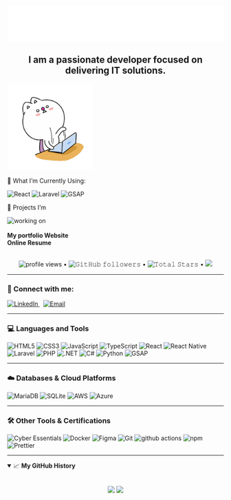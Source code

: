 <link rel="stylesheet" href="./assets/css/profile.css">
<img align="center" alt="GIF" src="./assets/img/universe.svg"/>

<h2 align="center"> I am a passionate developer focused on delivering IT solutions. </h2>

<div class="flex">
  <img alt="GIF" width=200 height=200 src="./assets/img/monitors-typing.gif"/>
  <div>
    <p>
    🌱 What I’m Currently Using: <br>
    <div class="programming">
      <img alt="React" src="https://img.shields.io/badge/-React-45b8d8?style=flat-square&logo=react&logoColor=white" /> 
      <img alt="Laravel" src="https://img.shields.io/badge/-Laravel-FF2D20?style=flat-square&logo=laravel&logoColor=white" />
      <img alt="GSAP" src="https://img.shields.io/badge/-GSAP-88CE02?style=flat-square&logo=greensock&logoColor=white" />
    </div>
    </p>
    <p class="project">
    🔭 Projects I’m 
    </p>
    <div class="programming">
    <img alt="working on" src="https://img.shields.io/badge/wokring_on-blue?style=flat-square&"/>
    </div>
    <br>
    <div class="project-list">
      <div><a src="https://yacmov.github.io"><strong>My portfolio Website</strong></a></div>
      <div><a src="https://yacmov.github.io"><strong>Online Resume</strong></a></div>
    </div>
  </div>
</div>
<br>
<p align="center">
  <img alt="profile views" src="https://komarev.com/ghpvc/?username=yacmov&style=flat&color=blue"/>   •
  <img alt="𝙶𝚒𝚝𝙷𝚞𝚋 𝚏𝚘𝚕𝚕𝚘𝚠𝚎𝚛𝚜" src="https://img.shields.io/github/followers/yacmov?label=Followers&style=social"/> •
  <img src="https://img.shields.io/github/stars/yacmov?label=Stars" alt="𝚃𝚘𝚝𝚊𝚕 𝚂𝚝𝚊𝚛𝚜"/> •
  <a href="https://github.com/sponsors/yacmov"><img src="https://img.shields.io/static/v1?label=Sponsor&message=%E2%9D%A4&logo=GitHub&color=%23fe8e86"/></a>
</p>

---

### 🔗 Connect with me:

<p class="ml-2">
  <a href="https://www.linkedin.com/in/cedric-ko/">
    <img src="https://img.shields.io/badge/LinkedIn-0A66C2?style=flat-square&logo=linkedin&logoColor=white" alt="LinkedIn" />
  </a>
  &nbsp;
  <a href="mailto:yamcov@gmail.com">
    <img src="https://img.shields.io/badge/Email-D14836?style=flat-square&logo=gmail&logoColor=white" alt="Email" />
  </a>
</p>

---

### 💻 Languages and Tools

<p>
  <img alt="HTML5" src="https://img.shields.io/badge/HTML5-E34F26?style=flat-square&logo=html5&logoColor=white" />
  <img alt="CSS3" src="https://img.shields.io/badge/CSS3-1572B6?style=flat-square&logo=css3&logoColor=white" />
  <img alt="JavaScript" src="https://img.shields.io/badge/JavaScript-F7DF1E?style=flat-square&logo=javascript&logoColor=black" />
  <img alt="TypeScript" src="https://img.shields.io/badge/TypeScript-3178C6?style=flat-square&logo=typescript&logoColor=white" />
  <img alt="React" src="https://img.shields.io/badge/-React-45b8d8?style=flat-square&logo=react&logoColor=white" />
  <img alt="React Native" src="https://img.shields.io/badge/React_Native-20232A?style=flat-square&logo=react&logoColor=61DAFB" />
  <img alt="Laravel" src="https://img.shields.io/badge/Laravel-FF2D20?style=flat-square&logo=laravel&logoColor=white" />
  <img alt="PHP" src="https://img.shields.io/badge/PHP-777BB4?style=flat-square&logo=php&logoColor=white" />
  <img alt=".NET" src="https://img.shields.io/badge/.NET-512BD4?style=flat-square&logo=dotnet&logoColor=white" />
  <img alt="C#" src="https://img.shields.io/badge/CShop-239120?style=flat-square&logo=C#&logoColor=white" />
  <img alt="Python" src="https://img.shields.io/badge/Python-3776AB?style=flat-square&logo=python&logoColor=white" />
  <img alt="GSAP" src="https://img.shields.io/badge/-GSAP-88CE02?style=flat-square&logo=greensock&logoColor=white" />
</p>

---

### ☁️ Databases & Cloud Platforms

<p>
  <img alt="MariaDB" src="https://img.shields.io/badge/MariaDB-003545?style=flat-square&logo=mariadb&logoColor=white" />
  <img alt="SQLite" src="https://img.shields.io/badge/SQLite-003B57?style=flat-square&logo=sqlite&logoColor=white" />
  <img alt="AWS" src="https://img.shields.io/badge/AWS-232F3E?style=flat-square&logo=amazon-aws&logoColor=white" />
  <img alt="Azure" src="https://img.shields.io/badge/Azure-0078D4?style=flat-square&logo=microsoft-azure&logoColor=white" />
</p>

---

### 🛠 Other Tools & Certifications

<p>
  <img alt="Cyber Essentials" src="https://img.shields.io/badge/Cyber_Essentials-0072C6?style=flat-square&logo=microsoft&logoColor=white" />
  <img alt="Docker" src="https://img.shields.io/badge/Docker-2496ED?style=flat-square&logo=docker&logoColor=white" />
  <img alt="Figma" src="https://img.shields.io/badge/Figma-F24E1E?style=flat-square&logo=figma&logoColor=white" />
  <img alt="Git" src="https://img.shields.io/badge/Git-F05032?style=flat-square&logo=git&logoColor=white" />
  <img alt="github actions" src="https://img.shields.io/badge/-Github_Actions-2088FF?style=flat-square&logo=github-actions&logoColor=white" />
  <img alt="npm" src="https://img.shields.io/badge/-NPM-CB3837?style=flat-square&logo=npm&logoColor=white" />
  <img alt="Prettier" src="https://img.shields.io/badge/-Prettier-F7B93E?style=flat-square&logo=prettier&logoColor=white" />
</p>

---

<details open="">
<summary>
  <g-emoji class="g-emoji" alias="chart_with_upwards_trend" fallback-src="https://github.githubassets.com/images/icons/emoji/unicode/1f4c8.png">📈</g-emoji>
  <strong>My GitHub History</strong>
</summary>
<br/>

<p align="center">
    <img align="center" src="https://github-readme-stats.vercel.app/api?username=Yacmov&show_icons=true&hide_border=true&title_color=94b4a4&amp&icon_color=FFFFFF&amp&text_color=FFFFFF&amp&bg_color=000000&count_private=true&include_all_commits=true"/>
    <img align="center" height="195px" src="https://github-readme-stats.vercel.app/api/top-langs/?username=Yacmov&text_color=FFFFFF&bg_color=000000&title_color=94b4a4&langs_count=15&layout=compact&hide_border=true" />
</p>
</details>
